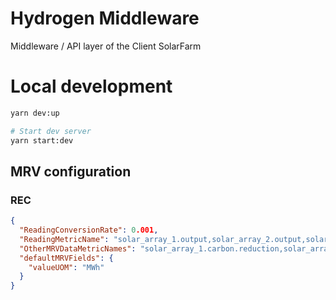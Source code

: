 # Hydrogen Middleware

Middleware / API layer of the Client SolarFarm

# Local development

```sh
yarn dev:up

# Start dev server
yarn start:dev
```

## MRV configuration

### REC

```json
{
  "ReadingConversionRate": 0.001,
  "ReadingMetricName": "solar_array_1.output,solar_array_2.output,solar_array_3.output,solar_array_4.output",
  "OtherMRVDataMetricNames": "solar_array_1.carbon.reduction,solar_array_2.carbon.reduction,solar_array_3.carbon.reduction,solar_array_4.carbon.reduction,solar_array_1.output.panel,solar_array_2.output.panel,solar_array_3.output.panel,solar_array_4.output.panel",
  "defaultMRVFields": {
    "valueUOM": "MWh"
  }
}
```
